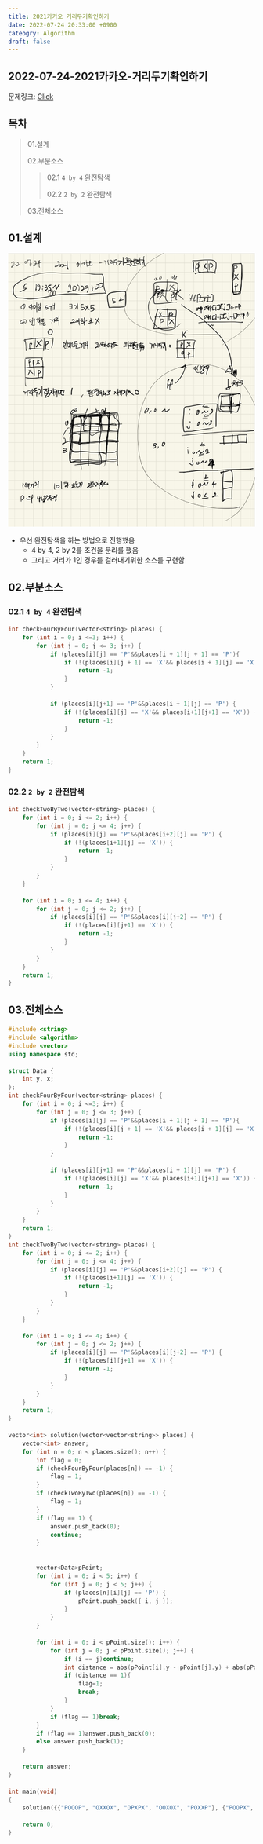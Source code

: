 ```yaml
---
title: 2021카카오 거리두기확인하기
date: 2022-07-24 20:33:00 +0900
cateogry: Algorithm
draft: false
---
```


## 2022-07-24-2021카카오-거리두기확인하기

문제링크: [Click](https://school.programmers.co.kr/learn/courses/30/lessons/81302?language=cpp)

## 목차

>01.설계
>
>02.부분소스
>
>>  02.1 `4 by 4` 완전탐색
>>
>>  02.2 `2 by 2`  완전탐색
>
>03.전체소스

## 01.설계

![image-20220724203520269](../../assets/img/post/2022-07-24-2021카카오-거리두기확인하기/image-20220724203520269.png)

- 우선 완전탐색을 하는 방법으로 진행했음
  - 4 by 4, 2 by 2를 조건을 분리를 했음
  - 그리고 거리가 1인 경우를 걸러내기위한 소스를 구현함

## 02.부분소스

### 02.1 `4 by 4` 완전탐색

```c++
int checkFourByFour(vector<string> places) {
	for (int i = 0; i <=3; i++) {
		for (int j = 0; j <= 3; j++) {
			if (places[i][j] == 'P'&&places[i + 1][j + 1] == 'P'){
				if (!(places[i][j + 1] == 'X'&& places[i + 1][j] == 'X')) {
					return -1;
				}
			}

			if (places[i][j+1] == 'P'&&places[i + 1][j] == 'P') {
				if (!(places[i][j] == 'X'&& places[i+1][j+1] == 'X')) {
					return -1;
				}
			}
		}
	}
	return 1;
}
```

### 02.2 `2 by 2`  완전탐색

```c++
int checkTwoByTwo(vector<string> places) {
	for (int i = 0; i <= 2; i++) {
		for (int j = 0; j <= 4; j++) {
			if (places[i][j] == 'P'&&places[i+2][j] == 'P') {
				if (!(places[i+1][j] == 'X')) {
					return -1;
				}
			}
		}
	}

	for (int i = 0; i <= 4; i++) {
		for (int j = 0; j <= 2; j++) {
			if (places[i][j] == 'P'&&places[i][j+2] == 'P') {
				if (!(places[i][j+1] == 'X')) {
					return -1;
				}
			}
		}
	}
	return 1;
}
```

## 03.전체소스

```c++
#include <string>
#include <algorithm>
#include <vector>
using namespace std;

struct Data {
	int y, x;
};
int checkFourByFour(vector<string> places) {
	for (int i = 0; i <=3; i++) {
		for (int j = 0; j <= 3; j++) {
			if (places[i][j] == 'P'&&places[i + 1][j + 1] == 'P'){
				if (!(places[i][j + 1] == 'X'&& places[i + 1][j] == 'X')) {
					return -1;
				}
			}

			if (places[i][j+1] == 'P'&&places[i + 1][j] == 'P') {
				if (!(places[i][j] == 'X'&& places[i+1][j+1] == 'X')) {
					return -1;
				}
			}
		}
	}
	return 1;
}
int checkTwoByTwo(vector<string> places) {
	for (int i = 0; i <= 2; i++) {
		for (int j = 0; j <= 4; j++) {
			if (places[i][j] == 'P'&&places[i+2][j] == 'P') {
				if (!(places[i+1][j] == 'X')) {
					return -1;
				}
			}
		}
	}

	for (int i = 0; i <= 4; i++) {
		for (int j = 0; j <= 2; j++) {
			if (places[i][j] == 'P'&&places[i][j+2] == 'P') {
				if (!(places[i][j+1] == 'X')) {
					return -1;
				}
			}
		}
	}
	return 1;
}

vector<int> solution(vector<vector<string>> places) {
	vector<int> answer;
	for (int n = 0; n < places.size(); n++) {
		int flag = 0;
		if (checkFourByFour(places[n]) == -1) {
			flag = 1;
		}
		if (checkTwoByTwo(places[n]) == -1) {
			flag = 1;
		}
		if (flag == 1) {
			answer.push_back(0);
			continue;
		}
		

		vector<Data>pPoint;
		for (int i = 0; i < 5; i++) {
			for (int j = 0; j < 5; j++) {
				if (places[n][i][j] == 'P') {
					pPoint.push_back({ i, j });
				}
			}
		}

		for (int i = 0; i < pPoint.size(); i++) {
			for (int j = 0; j < pPoint.size(); j++) {
				if (i == j)continue;
				int distance = abs(pPoint[i].y - pPoint[j].y) + abs(pPoint[i].x - pPoint[j].x);
				if (distance == 1){
					flag=1;
					break;
				}
			}
			if (flag == 1)break;
		}
		if (flag == 1)answer.push_back(0);
		else answer.push_back(1);
	}
	
	return answer;
}

int main(void)
{
	solution({{"POOOP", "OXXOX", "OPXPX", "OOXOX", "POXXP"}, {"POOPX", "OXPXP", "PXXXO", "OXXXO", "OOOPP"}, {"PXOPX", "OXOXP", "OXPOX", "OXXOP", "PXPOX"}, {"OOOXX", "XOOOX", "OOOXX", "OXOOX", "OOOOO"}, {"PXPXP", "XPXPX", "PXPXP", "XPXPX", "PXPXP"}});

	return 0;
}
```

